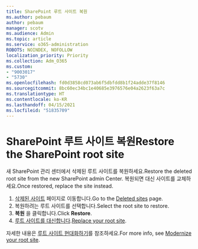 ```yaml
---
title: SharePoint 루트 사이트 복원
ms.author: pebaum
author: pebaum
manager: scotv
ms.audience: Admin
ms.topic: article
ms.service: o365-administration
ROBOTS: NOINDEX, NOFOLLOW
localization_priority: Priority
ms.collection: Adm_O365
ms.custom:
- "9003017"
- "5730"
ms.openlocfilehash: fd0d3858cd073ab6f5dbfdd8b1f24adde37f8146
ms.sourcegitcommit: 8bc60ec34bc1e40685e3976576e04a2623f63a7c
ms.translationtype: HT
ms.contentlocale: ko-KR
ms.lasthandoff: 04/15/2021
ms.locfileid: "51835709"
---
```

# <a name="restore-the-sharepoint-root-site"></a><span data-ttu-id="1fad0-102">SharePoint 루트 사이트 복원</span><span class="sxs-lookup"><span data-stu-id="1fad0-102">Restore the SharePoint root site</span></span>

<span data-ttu-id="1fad0-103">새 SharePoint 관리 센터에서 삭제된 루트 사이트를 복원하세요.</span><span class="sxs-lookup"><span data-stu-id="1fad0-103">Restore the deleted root site from the new SharePoint admin Center.</span></span> <span data-ttu-id="1fad0-104">복원되면 대신 사이트를 교체하세요.</span><span class="sxs-lookup"><span data-stu-id="1fad0-104">Once restored, replace the site instead.</span></span>

1. <span data-ttu-id="1fad0-105">[삭제된 사이트](https://admin.microsoft.com/sharepoint?page=recycleBin&modern=true) 페이지로 이동합니다.</span><span class="sxs-lookup"><span data-stu-id="1fad0-105">Go to the [Deleted sites](https://admin.microsoft.com/sharepoint?page=recycleBin&modern=true) page.</span></span> 
2. <span data-ttu-id="1fad0-106">복원하려는 루트 사이트를 선택합니다.</span><span class="sxs-lookup"><span data-stu-id="1fad0-106">Select the root site to restore.</span></span>
3. <span data-ttu-id="1fad0-107">**복원** 을 클릭합니다.</span><span class="sxs-lookup"><span data-stu-id="1fad0-107">Click **Restore**.</span></span>
4. <span data-ttu-id="1fad0-108">[루트 사이트를 대신합니다](https://docs.microsoft.com/sharepoint/troubleshoot/sites/url-that-resides-under-root-site-collection-is-broken).</span><span class="sxs-lookup"><span data-stu-id="1fad0-108">[Replace your root site](https://docs.microsoft.com/sharepoint/troubleshoot/sites/url-that-resides-under-root-site-collection-is-broken).</span></span>

<span data-ttu-id="1fad0-109">자세한 내용은 [루트 사이트 현대화하기](https://docs.microsoft.com/sharepoint/modern-root-site)를 참조하세요.</span><span class="sxs-lookup"><span data-stu-id="1fad0-109">For more info, see [Modernize your root site](https://docs.microsoft.com/sharepoint/modern-root-site).</span></span>
